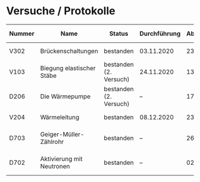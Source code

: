 # Versuche / Protokolle

| Nummer | Name                      | Status                 | Durchführung | Abgabefrist | (letzte) Abgabe   | bewertet von          | bewertet am/um    |
| ------ | ------------------------- | ---------------------- | ------------ | ----------- | ----------------- | --------------------- | ----------------- |
| V302   | Brückenschaltungen        | bestanden              | 03.11.2020   | 23.11.2020  | 25.11.2020, 23:13 | Rilana Reichhardt     | 12.12.2020, 22:15 |
| V103   | Biegung elastischer Stäbe | bestanden (2. Versuch) | 24.11.2020   | 13.12.2020  | 13.12.2020, 19:13 | Ramona-Gabriela Kallo | 15.12.2020, 17:25 |
| D206   | Die Wärmepumpe            | bestanden (2. Versuch) | –            | 17.12.2020  | 17.12.2020, 21:25 | Rilana Reichhardt     | 29.12.2020, 22:51 |
| V204   | Wärmeleitung              | bestanden              | 08.12.2020   | 23.12.2020  | 23.12.2020, 17:53 | Jaqueline Savelkouls  | 23.12.2020, 18:16 |
| D703   | Geiger-Müller-Zählrohr    | bestanden              | –            | 26.01.2021  | 26.01.2021, 12:46 | Ramona-Gabriela Kallo | 27.01.2021, 15:54 |
| D702   | Aktivierung mit Neutronen | bestanden              | –            | 02.02.2021  | 02.02.2021, 12:26 | Ramona-Gabriela Kallo | 03.02.2021, 10:42 |
